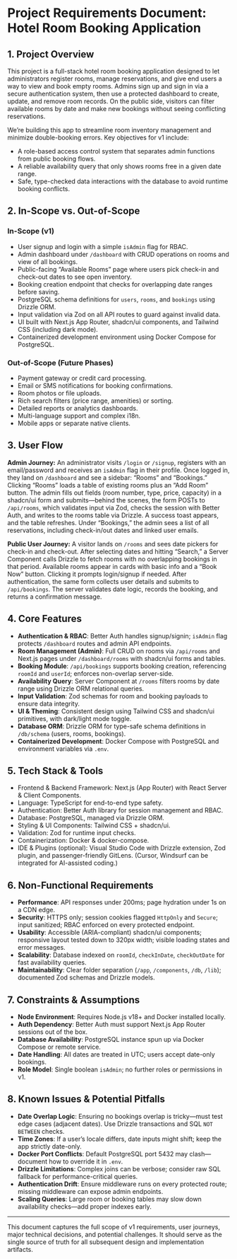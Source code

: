 # Project Requirements Document: Hotel Room Booking Application

## 1. Project Overview

This project is a full-stack hotel room booking application designed to let administrators register rooms, manage reservations, and give end users a way to view and book empty rooms. Admins sign up and sign in via a secure authentication system, then use a protected dashboard to create, update, and remove room records. On the public side, visitors can filter available rooms by date and make new bookings without seeing conflicting reservations.

We’re building this app to streamline room inventory management and minimize double-booking errors. Key objectives for v1 include:
- A role-based access control system that separates admin functions from public booking flows.
- A reliable availability query that only shows rooms free in a given date range.
- Safe, type-checked data interactions with the database to avoid runtime booking conflicts.

## 2. In-Scope vs. Out-of-Scope

### In-Scope (v1)
- User signup and login with a simple `isAdmin` flag for RBAC.
- Admin dashboard under `/dashboard` with CRUD operations on rooms and view of all bookings.
- Public-facing “Available Rooms” page where users pick check-in and check-out dates to see open inventory.
- Booking creation endpoint that checks for overlapping date ranges before saving.
- PostgreSQL schema definitions for `users`, `rooms`, and `bookings` using Drizzle ORM.
- Input validation via Zod on all API routes to guard against invalid data.
- UI built with Next.js App Router, shadcn/ui components, and Tailwind CSS (including dark mode).
- Containerized development environment using Docker Compose for PostgreSQL.

### Out-of-Scope (Future Phases)
- Payment gateway or credit card processing.
- Email or SMS notifications for booking confirmations.
- Room photos or file uploads.
- Rich search filters (price range, amenities) or sorting.
- Detailed reports or analytics dashboards.
- Multi-language support and complex i18n.
- Mobile apps or separate native clients.

## 3. User Flow

**Admin Journey:** An administrator visits `/login` or `/signup`, registers with an email/password and receives an `isAdmin` flag in their profile. Once logged in, they land on `/dashboard` and see a sidebar: “Rooms” and “Bookings.” Clicking “Rooms” loads a table of existing rooms plus an “Add Room” button. The admin fills out fields (room number, type, price, capacity) in a shadcn/ui form and submits—behind the scenes, the form POSTs to `/api/rooms`, which validates input via Zod, checks the session with Better Auth, and writes to the rooms table via Drizzle. A success toast appears, and the table refreshes. Under “Bookings,” the admin sees a list of all reservations, including check-in/out dates and linked user emails.

**Public User Journey:** A visitor lands on `/rooms` and sees date pickers for check-in and check-out. After selecting dates and hitting “Search,” a Server Component calls Drizzle to fetch rooms with no overlapping bookings in that period. Available rooms appear in cards with basic info and a “Book Now” button. Clicking it prompts login/signup if needed. After authentication, the same form collects user details and submits to `/api/bookings`. The server validates date logic, records the booking, and returns a confirmation message.

## 4. Core Features

- **Authentication & RBAC**: Better Auth handles signup/signin; `isAdmin` flag protects `/dashboard` routes and admin API endpoints.
- **Room Management (Admin)**: Full CRUD on rooms via `/api/rooms` and Next.js pages under `/dashboard/rooms` with shadcn/ui forms and tables.
- **Booking Module**: `/api/bookings` supports booking creation, referencing `roomId` and `userId`; enforces non-overlap server-side.
- **Availability Query**: Server Component at `/rooms` filters rooms by date range using Drizzle ORM relational queries.
- **Input Validation**: Zod schemas for room and booking payloads to ensure data integrity.
- **UI & Theming**: Consistent design using Tailwind CSS and shadcn/ui primitives, with dark/light mode toggle.
- **Database ORM**: Drizzle ORM for type-safe schema definitions in `/db/schema` (users, rooms, bookings).
- **Containerized Development**: Docker Compose with PostgreSQL and environment variables via `.env`.

## 5. Tech Stack & Tools

- Frontend & Backend Framework: Next.js (App Router) with React Server & Client Components.
- Language: TypeScript for end-to-end type safety.
- Authentication: Better Auth library for session management and RBAC.
- Database: PostgreSQL, managed via Drizzle ORM.
- Styling & UI Components: Tailwind CSS + shadcn/ui.
- Validation: Zod for runtime input checks.
- Containerization: Docker & docker-compose.
- IDE & Plugins (optional): Visual Studio Code with Drizzle extension, Zod plugin, and passenger-friendly GitLens. (Cursor, Windsurf can be integrated for AI-assisted coding.)

## 6. Non-Functional Requirements

- **Performance**: API responses under 200ms; page hydration under 1s on a CDN edge.
- **Security**: HTTPS only; session cookies flagged `HttpOnly` and `Secure`; input sanitized; RBAC enforced on every protected endpoint.
- **Usability**: Accessible (ARIA-compliant) shadcn/ui components; responsive layout tested down to 320px width; visible loading states and error messages.
- **Scalability**: Database indexed on `roomId`, `checkInDate`, `checkOutDate` for fast availability queries.
- **Maintainability**: Clear folder separation (`/app`, `/components`, `/db`, `/lib`); documented Zod schemas and Drizzle models.

## 7. Constraints & Assumptions

- **Node Environment**: Requires Node.js v18+ and Docker installed locally.
- **Auth Dependency**: Better Auth must support Next.js App Router sessions out of the box.
- **Database Availability**: PostgreSQL instance spun up via Docker Compose or remote service.
- **Date Handling**: All dates are treated in UTC; users accept date-only bookings.
- **Role Model**: Single boolean `isAdmin`; no further roles or permissions in v1.

## 8. Known Issues & Potential Pitfalls

- **Date Overlap Logic**: Ensuring no bookings overlap is tricky—must test edge cases (adjacent dates). Use Drizzle transactions and SQL `NOT BETWEEN` checks.
- **Time Zones**: If a user’s locale differs, date inputs might shift; keep the app strictly date-only.
- **Docker Port Conflicts**: Default PostgreSQL port 5432 may clash—document how to override it in `.env`.
- **Drizzle Limitations**: Complex joins can be verbose; consider raw SQL fallback for performance-critical queries.
- **Authentication Drift**: Ensure middleware runs on every protected route; missing middleware can expose admin endpoints.
- **Scaling Queries**: Large room or booking tables may slow down availability checks—add proper indexes early.

---

This document captures the full scope of v1 requirements, user journeys, major technical decisions, and potential challenges. It should serve as the single source of truth for all subsequent design and implementation artifacts.